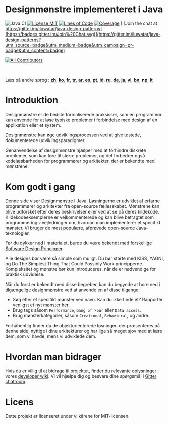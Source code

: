 <!-- the line below needs to be an empty line C: (its because kramdown isnt
     that smart and dearly wants an empty line before a heading to be able to
     display it as such, e.g. website) -->

# Designmønstre implementeret i Java

![Java CI](https://github.com/iluwatar/java-design-patterns/workflows/Java%20CI/badge.svg)
[![License MIT](https://img.shields.io/badge/license-MIT-blue.svg)](https://raw.githubusercontent.com/iluwatar/java-design-patterns/master/LICENSE.md)
[![Lines of Code](https://sonarcloud.io/api/project_badges/measure?project=iluwatar_java-design-patterns&metric=ncloc)](https://sonarcloud.io/dashboard?id=iluwatar_java-design-patterns)
[![Coverage](https://sonarcloud.io/api/project_badges/measure?project=iluwatar_java-design-patterns&metric=coverage)](https://sonarcloud.io/dashboard?id=iluwatar_java-design-patterns)
[![Join the chat at https://gitter.im/iluwatar/java-design-patterns](https://badges.gitter.im/Join%20Chat.svg)](https://gitter.im/iluwatar/java-design-patterns?utm_source=badge&utm_medium=badge&utm_campaign=pr-badge&utm_content=badge)
<!-- ALL-CONTRIBUTORS-BADGE:START - Do not remove or modify this section -->
[![All Contributors](https://img.shields.io/badge/all_contributors-267-orange.svg?style=flat-square)](#contributors-)
<!-- ALL-CONTRIBUTORS-BADGE:END -->

<br/>

Læs på andre sprog : [**zh**](localization/zh/README.md), [**ko**](localization/ko/README.md), [**fr**](localization/fr/README.md), [**tr**](localization/tr/README.md), [**ar**](localization/ar/README.md), [**es**](localization/es/README.md), [**pt**](localization/pt/README.md), [**id**](localization/id/README.md), [**ru**](localization/ru/README.md), [**de**](localization/de/README.md), [**ja**](localization/ja/README.md), [**vi**](localization/vi/README.md), [**bn**](localization/bn/README.md), [**np**](localization/ne/README.md), [**it**](localization/it/README.md)
<br/>

# Introduktion

Designmønstre er de bedste formaliserede praksisser, som en programmør kan anvende for at løse typiske problemer i forbindelse med design af en applikation eller et system.

Designmønstre kan øge udviklingsprocessen ved at give testede, dokumenterede udviklingsparadigmer. 

Genanvendelse af designmønstre hjælper med at forhindre diskrete problemer, som kan føre til større problemer, og det forbedrer også kodelæsbarheden for programmører og arkitekter, der er bekendte med mønstrene.

# Kom godt i gang

Denne side viser Designmønstre I Java. Løsningerne er udviklet af erfarne programmører og arkitekter fra open-source fællesskabet. Mønstrene kan blive udforsket efter deres beskrivelser eller ved at se på deres kildekode. Kildekodeeksemplerne er velkommenterede og kan blive betragtet som programmerings-vejledninger om, hvordan man implementerer et specifikt mønster. Vi bruger de mest populære, afprøvede open-source Java-teknologier.

Før du dykker ned i materialet, burde du være bekendt med forskellige
[Software Design Principper](https://java-design-patterns.com/principles/).

Alle designs bør være så simple som muligt. Du bør starte med KISS, YAGNI, og Do The Simplest Thing That Could Possibly Work principperne. Kompleksitet og mønstre bør kun introduceres, når de er nødvendige for praktisk udvidelse. 

Når du først er bekendt med disse begreber, kan du begynde at bore ned i 
[tilgængelige designmønstre](https://java-design-patterns.com/patterns/) ved at anvende en af disse tilgange:

 - Søg efter et specifikt mønster ved navn. Kan du ikke finde et? Rapportér venligst et nyt mønster [her](https://github.com/iluwatar/java-design-patterns/issues).
 - Brug tags såsom `Performance`, `Gang of Four` eller `Data access`.
 - Brug mønsterkategorier, såsom `Creational`, `Behavioral`, og andre.

Forhåbentlig finder du de objektorienterede løsninger, der præsenteres på denne side, nyttige i dine arkitekturer og har lige så meget sjov med at lære dem, som vi havde, mens vi udviklede dem.

# Hvordan man bidrager

Hvis du er villig til at bidrage til projektet, finder du relevante oplysninger i 
vores [developer wiki](https://github.com/iluwatar/java-design-patterns/wiki). Vi vil hjælpe dig og besvare dine spørgsmål i [Gitter chatroom](https://gitter.im/iluwatar/java-design-patterns).

# Licens

Dette projekt er licenseret under vilkårene for MIT-licensen.
